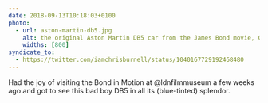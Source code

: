 ```yaml
---
date: 2018-09-13T10:18:03+0100
photo:
  - url: aston-martin-db5.jpg
    alt: the original Aston Martin DB5 car from the James Bond movie, Goldfinger
	widths: [800]
syndicate_to:
  - https://twitter.com/iamchrisburnell/status/1040167729192468480
---
```


Had the joy of visiting the Bond in Motion at @ldnfilmmuseum a few weeks ago and got to see this bad boy DB5 in all its (blue-tinted) splendor.
